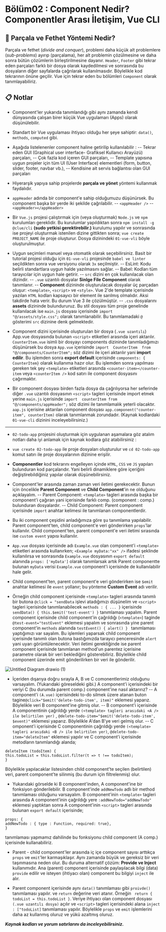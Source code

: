 ﻿# Bölüm02 : Component Nedir? Componentler Arası İletişim, Vue CLI

## :pushpin: Parçala ve Fethet Yöntemi Nedir?
Parçala ve fethet (_divide and conquer_), problemi daha küçük alt problemlere (_sub-problems_) ayırıp (parçalama), her alt problemin çözülmesine ve daha sonra bütün çözümlerin birleştirilmesine dayanır.
`Header`, `Footer` gibi tekrar eden parçaları farklı bir dosya olarak kaydedilmesi ve sonrasında bu dosyaların diğer sayfalarda çağrılarak kullanılmasıdır. Böylelikle kod tekrarının önüne geçilir.
Vue için tekrar eden bu bölümleri `Component` olarak tanımlayabiliriz.
## :clipboard: Notlar 
- Component'ler yukarıda tanımlandığı gibi aynı zamanda kendi dünyasında çalışan birer küçük Vue uygulamarı (Apps) olarak düşünülebilir.

- Standart bir Vue uygulaması ihtiyacı olduğu her şeye sahiptir: `data()`, `methods`, `computed` gibi.
- Aşağıda listelenenler component  haline getirilip kullanılabilir :
-- Tekrar eden GUI (Graphical user interface- Grafiksel Kullanıcı Arayüzü) parçaları,
-- Çok fazla kod içeren GUI parçaları,
-- Template yapısına uygun projeler için tüm UI (User Interface) elementleri (form, button, slider, footer, navbar vb.),
-- Kendisine ait servis bağlantısı olan GUI parçaları
- Hiyerarşik yapıya sahip projelerde **parçala ve yönet**  yöntemi kullanmak faydalıdır.

- `appHeader` adında bir component'e sahip olduğumuzu düşünürsek. Bu component başka bir yerde iki şekilde çağrılabilir.
-- `<appHeader />`
-- `<appHeader></appHeader>`

- Bir `Vue.js` projesi çalıştırmak için (veya oluşturmak) `Node.js` ve `npm` kurulumları gereklidir. Bu kurulumlar yapıldıktan sonra
`npm install -g @clue/cli` **(sudo yetkisi gerektirebilir.)**
kurulumu yapılır ve sonrasında ise projeyi oluşturmak istenilen dizine gittikten sonra;
`vue create PROJECT_NAME` ile proje oluşturur. Dosya dizinindeki `01-vue-vli` böyle oluşturulmuştur.

- Uygun seçimleri manuel veya otomatik olarak seçebilirsiniz. Basit bir tutorial projesi olduğu için `01-vue-vli` projesinde `babel ve linter` seçildikten sonra vue versiyonu olarak `3x` seçilmiştir.
-- EsLint: Kodu belirli standartlara uygun halde yazılmasını sağlar.
-- Babel: Kodları tüm tarayıcılar için uygun hale getirir.
-- `src` dizini en çok kullanılacak olan dizindir.
-- `.vue` uzantılı dosyalar **Sinlge File Component** olarak tanımlanır.
-- **Component** dizininde oluşturulacak dosyalar üç parçadan oluşur: `<template>`, `<script>` ve `<style>`.  Vue 2'de template içerisinde yazılan `HTML` kodları kapsayıcı bir element ile sarılmış olmalıdır. Aksi takdirde hata verir. Bu durum Vue 3 ile çözülmüştür.
-- `.css` dosyalarını **assets** dizininde bulundururuz. Bu stil dosyası tüm proje genelinde kullanılacak ise `main.js` dosyası içerisinde `import  "@/assets/style.css";` olarak tanımlanabilir. Bu tanımlamadaki `@` gösterimi `src` dizinine denk gelmektedir.

- Component dizini içerisinde oluşturulan bir dosya (`.vue uzantılı`) App.vue dosyasında bulunan `<script>` etiketleri arasında içeri aktarılır. `CounterItem.vue` isimli bir dosyayı components dizininde tanımladığımızı düşünürsek bu dosya `App.vue` içerisinde `import  CounterItem  from  "@/components/CounterItem";` söz dizimi ile içeri aktarılır yani **import edilir**. Bu işlemden sonra **export default** içerisinde `components: { CounterItem}` olarak kullanıma hazır olur. Bu işlemden sonra yapılması gereken tek şey `<template>` etiketleri arasında `<counter-item></counter-item` veya `<counterItem />` kod satırı ile component dosyasını çağırmaktır.

- Bir component dosyası birden fazla dosya da çağrılıyorsa her seferinde diğer `.vue` uzantılı dosyasının `<script>` tagleri içerisinde import etmek yerine `main.js` içerisinde `import  counterItem from  "@/components/appHeader";` söz dizimi ile tanımlamalık yeterli olacaktır. `aap.js` içerisine aktarılan component dosyası `app.component("counter-item", counterItem)` olarak tanımlanmak zorundadır. (Kaynak kodlardaki `01-vue-cli` dizinini inceleyebilirsiniz.)

<hr>

- `02-todo-app` projesini oluşturmak için uygulanan aşamalara göz atalım notları daha iyi anlamak için kaynak kodlara göz atabilirsiniz :

- `vue create 02-todo-app` ile proje dosyaları oluşturulur ve `cd 02-todo-app` komut satırı ile proje dosyalarının dizinine erişilir.

- **Componentler**  kod tekrarını engelleyen içinde `HTML`, `CSS` ve `JS` yapıları bulunduran kod parçalarıdır. Yani belirli dinamiklere göre içeriğini değiştirebildiğiniz yapılar olarak düşünebilirsiniz.

- Component'ler arasında zaman zaman veri iletimi gerekecektir. Bunun için öncelikle **Parent Component** ve **Child Component**'in ne olduğunu açıklayalım. 
-- Parent Component: `<template>` tagleri arasında başka bir component'i çağıran yani içerisinde farklı comp. (component : comp.) bulunduran dosyalardır.
-- Child Component: Parent component içerisinde `import` anahtar kelimesi ile tanımlanan componentlerdir.

- Bu iki component çeşidini anladığımıza göre şu tanımlama yapılabilir. Parent component'ten, child component'e veri gönderirken `props`'lar kullanılır. Child component'ten, parent component'e veri iletimi sırasında ise `custom event` yapısı kullanılır.

- `App.vue` dosyası içerisinde adı `Example.vue` olan component'i `<template>` etiketleri arasında kullanırken; `<Example myData:"xx" />` ifadesi şeklinde kullanılırsa ve sonrasında `Example.vue` dosyasının `export default` alanında `props: ['myData']` olarak tanımlarsak artık Parent componentte bulunan `myData` verisi `Example.vue` component'i içerisinde de kullanılabilir hale gelir.

- Child component'ten, parent component'e veri gönderirken ise `$emit` anahtar kelimesi ile `event` yollanır; bu yönteme **Custom Event** adı verilir.

- Örneğin child component içerisinde `<template>` tagleri arasında tanımlı bir butona `@click = "sendData` işlevi atadığımızı düşünelim ve `<script>` tagleri içerisinde tanımlanabilecek `methods : { ... }` içerisinde `sendData() { this.$emit('test-event') }` tanımlaması yapalım. Parent component içerisinde child component'in çağrıldığı (`<template>`) taginde `@test-event="testEvent"` eklemesi yapalım ve sonrasında yine parent component'in `methods` alanında `testEvent() { alert() } ` tanımlaması yaptığımızı var sayalım. Bu işlemleri yaparsak child component içerisinde tanımlı olan butona bastığımızda tarayıcı penceresinde `alert` yani uyarı görüntülenecektir. Veri iletimi gerektiğinde ise parent component içerisinde tanımlanan method'un parentez içerisine parametre olarak bir veri beklediğini gösterebiliriz. Böylelikle child component üzerinde emit gönderilirken bir veri ile gönderilir.

![Untitled Diagram drawio (1)](https://user-images.githubusercontent.com/54971670/147474024-ad0d2b9c-a902-4430-80e1-8db3fc73b6a1.png)

- İçeriden dışarıya doğru sırayla A, B ve C comonentlerimiz olduğunu varsayalım. (Yukarıdaki göreseldeki gibi.)  A component'i içerisindeki bir veriyi C (bu durumda parent comp.) component'ine nasıl aktarırız?
-- A component'i `(A.vue)` içerisindeki to-do silmek üzere atanan buton tagine`@click="$emit('delete-todo-item', item)"` eklemesi yaparız. Böylelikle veri B component'ine gitmiş olur.
-- B component'i içerisinde A componentinin çağrıldığı yerde `(<template> tagleri arasıdaki <A /> ile belirtilen yer)` , `@delete-todo-item="$emit('delete-todo-item', $event)"` eklemesi yaparız. Böylelikle A'dan B'ye veri gelmiş olur.
-- C omponent'i içerisinde C componentinin çağrıldığı yerde `(<template> tagleri arasıdaki <B /> ile belirtilen yer)`, `@delete-todo-item="deleteItem"` eklemesi yapılır ve C component'i içerisinde metodların tanımlandığı alanda;
```
deleteItem (todoItem) {
this.todoList = this.todoList.filter(t => t !== todoItem);
}
```
Böylelikle yapılacaklar listesinden child component'te seçilen (belirtilen) veri, parent component'te silinmiş (bu durum için filtrelenmiş) olur.

- Yukarıdaki görselde ki B component'inden, A component'ine bir fonksiyon gönderilebilir. B component'inde `addNewTodo` adlı bir method tanımlaması olduğunu varsayalım. B component'inin `<template>` tagleri arasında A component'inin çağrıldığı yere `:addNewTodo="addNewTodo"` eklemesi yaptıktan sonra A component'inin `<script>` tagleri arasında bulunan `export default` içerisinde;
 ```
 props: { 
addNewTodo : { type : Function, required: true},
}
```
tanımlaması yapmamız dahilinde bu fonksiyonu child component (A comp.) içerisinde kullanabiliriz.

- Parent - child component'ler arasında iç içe component sayısı arttıkça `props` ve `emit`'ler karmaşıklaşır. Aynı zamanda büyük ve gereksiz bir veri taşınmasına neden olur. Bu duruma alternatif çözüm: **Provide ve Inject** kullanımıdır. Ana (parent) component içerisinde paylaşılacak bilgi (data) `provide` edilir ve isteyen (ihtiyacı olan) component bu bilgiyi `inject` ile alır.

- Parent component içerisinde aynı `data()` tanımlaması gibi `proivde()`  tanımlaması yapılır. ve `return` değerine veri atanır. Örneğin ` return { todoList = this.todoList }`. Veriye ihtiyacı olan component dosyası `(.vue uzantılı dosya)` açılır ve `<script>` tagleri içerisindeki alana `inject : ["todoList]` tanımlaması yapılır. Böylelikle `props` ve `emit` işlemlerini daha az kullanmış oluruz ve yükü azaltmış oluruz.

***Kaynak kodları ve yorum satırlarını da inceleyebilirsiniz.***

